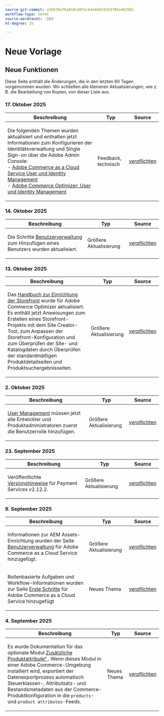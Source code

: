 ```yaml
---
source-git-commit: a35078af6a818cd87ec64e60d193d3705e462501
workflow-type: tm+mt
source-wordcount: '283'
ht-degree: 2%

---
```

# Neue Vorlage

## Neue Funktionen

Diese Seite enthält die Änderungen, die in den letzten 60 Tagen vorgenommen wurden. Wir schließen alle kleineren Aktualisierungen, wie z. B. die Bearbeitung von Kopien, von dieser Liste aus.

### &#x200B;17. Oktober 2025

<table style="table-layout:auto;">
  <thead>
    <tr>
      <th>Beschreibung</th>
      <th>Typ</th>
      <th>Source</th>
    </tr>
  </thead>
  <tbody>
    <tr>
      <td><p>Die folgenden Themen wurden aktualisiert und enthalten jetzt Informationen zum Konfigurieren der Identitätsverwaltung und Single Sign-on über die Adobe Admin Console:<br />- <a href="https://experienceleague.adobe.com/de/docs/commerce/cloud-service/user-management">Adobe Commerce as a Cloud Service User und Identity Management</a><br />- <a href="https://experienceleague.adobe.com/de/docs/commerce/optimizer/user-management">Adobe Commerce Optimizer: User und Identity Management</a></p>
</td>
      <td>
        Feedback, technisch
      </td>
      <td><a href="https://github.com/AdobeDocs/commerce.en/commit/78f1fa56d409433c90763077b63198e38a9ab692">verpflichten</a></td>
    </tr>
  </tbody>
</table>

### &#x200B;14. Oktober 2025

<table style="table-layout:auto;">
  <thead>
    <tr>
      <th>Beschreibung</th>
      <th>Typ</th>
      <th>Source</th>
    </tr>
  </thead>
  <tbody>
    <tr>
      <td><p>Die Schritte <a href="https://experienceleague.adobe.com/de/docs/commerce/cloud-service/user-management">Benutzerverwaltung</a> zum Hinzufügen eines Benutzers wurden aktualisiert.</p>
</td>
      <td>
        Größere Aktualisierung
      </td>
      <td><a href="https://github.com/AdobeDocs/commerce.en/commit/4088b88553cbdd328a55f3483b20ea073e6c78b2">verpflichten</a></td>
    </tr>
  </tbody>
</table>

### &#x200B;13. Oktober 2025

<table style="table-layout:auto;">
  <thead>
    <tr>
      <th>Beschreibung</th>
      <th>Typ</th>
      <th>Source</th>
    </tr>
  </thead>
  <tbody>
    <tr>
      <td><p>Das <a href="https://experienceleague.adobe.com/de/docs/commerce/optimizer/storefront">Handbuch zur Einrichtung der Storefront</a> wurde für Adobe Commerce Optimizer aktualisiert. Es enthält jetzt Anweisungen zum Erstellen eines Storefront-Projekts mit dem Site Creator-Tool, zum Anpassen der Storefront-Konfiguration und zum Überprüfen der Site- und Katalogdaten durch Überprüfen der standardmäßigen Produktdetailseiten und Produktsuchergebnisseiten.</p>
</td>
      <td>
        Größere Aktualisierung
      </td>
      <td><a href="https://github.com/AdobeDocs/commerce.en/commit/4c2d5fc7ad0febbeef2ff0b8ee3bdec5e9b5710c">verpflichten</a></td>
    </tr>
  </tbody>
</table>

### &#x200B;2. Oktober 2025

<table style="table-layout:auto;">
  <thead>
    <tr>
      <th>Beschreibung</th>
      <th>Typ</th>
      <th>Source</th>
    </tr>
  </thead>
  <tbody>
    <tr>
      <td><p><a href="https://experienceleague.adobe.com/de/docs/commerce/cloud-service/user-management">User Management</a> müssen jetzt alle Entwickler und Produktadministratoren zuerst die Benutzerrolle hinzufügen.</p>
</td>
      <td>
        Größere Aktualisierung
      </td>
      <td><a href="https://github.com/AdobeDocs/commerce.en/commit/e12b4c18cacd43d73ced180a62d7162a745ced56">verpflichten</a></td>
    </tr>
  </tbody>
</table>

### &#x200B;23. September 2025

<table style="table-layout:auto;">
  <thead>
    <tr>
      <th>Beschreibung</th>
      <th>Typ</th>
      <th>Source</th>
    </tr>
  </thead>
  <tbody>
    <tr>
      <td><p>Veröffentlichte <a href="https://experienceleague.adobe.com/de/docs/commerce/payment-services/release-notes">Versionshinweise</a> für Payment Services v2.12.2.</p>
</td>
      <td>
        Größere Aktualisierung
      </td>
      <td><a href="https://github.com/AdobeDocs/commerce.en/commit/1e5ee370bf91d33f35585d2d64b393fede721ce6">verpflichten</a></td>
    </tr>
  </tbody>
</table>

### &#x200B;9. September 2025

<table style="table-layout:auto;">
  <thead>
    <tr>
      <th>Beschreibung</th>
      <th>Typ</th>
      <th>Source</th>
    </tr>
  </thead>
  <tbody>
    <tr>
      <td><p>Informationen zur AEM Assets-Einrichtung wurden der Seite <a href="https://experienceleague.adobe.com/de/docs/commerce/cloud-service/user-management">Benutzerverwaltung</a> für Adobe Commerce as a Cloud Service hinzugefügt.</p>
</td>
      <td>
        Größere Aktualisierung
      </td>
      <td><a href="https://github.com/AdobeDocs/commerce.en/commit/acce1aad405e74b1171faddf7f0d6681bd0a048d">verpflichten</a></td>
    </tr>
    <tr>
      <td><p>Rollenbasierte Aufgaben und Workflow-Informationen wurden zur Seite <a href="https://experienceleague.adobe.com/de/docs/commerce/cloud-service/getting-started">Erste Schritte</a> für Adobe Commerce as a Cloud Service hinzugefügt</p>
</td>
      <td>
        Neues Thema
      </td>
      <td><a href="https://github.com/AdobeDocs/commerce.en/commit/f62434c55d21f65568af422bd278e6ed917b805b">verpflichten</a></td>
    </tr>
  </tbody>
</table>

### &#x200B;4. September 2025

<table style="table-layout:auto;">
  <thead>
    <tr>
      <th>Beschreibung</th>
      <th>Typ</th>
      <th>Source</th>
    </tr>
  </thead>
  <tbody>
    <tr>
      <td><p>Es wurde Dokumentation für das optionale Modul <a href="https://experienceleague.adobe.com/de/docs/commerce/saas-data-export/extensibility/add-tax-attribute-set-inventory-attributes">Zusätzliche Produktattribute“ </a>. Wenn dieses Modul in einer Adobe Commerce-Umgebung installiert wird, exportiert der Datenexportprozess automatisch Steuerklassen-, Attributsatz- und Bestandsmetadaten aus der Commerce-Produktkonfiguration in die <code class="language-plaintext highlighter-rouge">products</code>- und <code class="language-plaintext highlighter-rouge">product attributes</code>-Feeds.</p>
</td>
      <td>
        Neues Thema
      </td>
      <td><a href="https://github.com/AdobeDocs/commerce.en/commit/a77c6bd98622488214d89a077e1dfaa8338108fd">verpflichten</a></td>
    </tr>
  </tbody>
</table>
